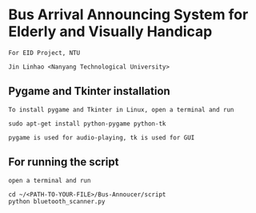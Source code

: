 # Bus Arrival Announcing System for Elderly and Visually Handicap
	For EID Project, NTU

	Jin Linhao <Nanyang Technological University>

## Pygame and Tkinter installation
    To install pygame and Tkinter in Linux, open a terminal and run 

    sudo apt-get install python-pygame python-tk

    pygame is used for audio-playing, tk is used for GUI


## For running the script
    open a terminal and run

    cd ~/<PATH-TO-YOUR-FILE>/Bus-Annoucer/script
    python bluetooth_scanner.py
